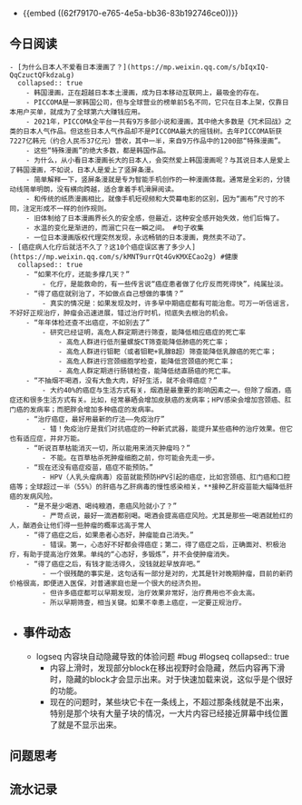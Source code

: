 - {{embed ((62f79170-e765-4e5a-bb36-83b192746ce0))}}
## 今日阅读
	- [为什么日本人不爱看日本漫画了？](https://mp.weixin.qq.com/s/bIqxIQ-QqCzuctQFkdzaLg)
	  collapsed:: true
		- 韩国漫画，正在超越日本本土漫画，成为日本移动互联网上，最吸金的存在。
		- PICCOMA是一家韩国公司，但与全球营业的榜单前5名不同，它只在日本上架，仅靠日本用户买单，就成为了全球第六大赚钱应用。
		- 2021年，PICCOMA全平台一共有9万多部小说和漫画，其中绝大多数是《咒术回战》之类的日本人气作品。但这些日本人气作品却不是PICCOMA最大的摇钱树。去年PICCOMA斩获7227亿韩元（约合人民币37亿元）营收，其中一半，来自9万作品中的1200部“特殊漫画”。
		- 这些“特殊漫画”的绝大多数，都是韩国作品。
		- 为什么，从小看日本漫画长大的日本人，会突然爱上韩国漫画呢？与其说日本人是爱上了韩国漫画，不如说，日本人是爱上了竖屏条漫。
		- 简单解释一下，竖屏条漫就是专为智能手机创作的一种漫画体裁。通常是全彩的，分镜动线简单明朗，没有横向跨越，适合拿着手机滑屏阅读。
		- 和传统的纸质漫画相比，就像手机短视频和大荧幕电影的区别，因为“画布”尺寸的不同，注定形成不一样的创作规则。
		- 旧体制给了日本漫画界长久的安全感，但最近，这种安全感开始失效，他们后悔了。
		- 水温的变化是渐进的，而溺亡只在一瞬之间。 #句子收集
		- 一位日本漫画版权代理突然发现，永远畅销的日本漫画，竟然卖不动了。
	- [癌症病人化疗后就活不久了？这10个癌症误区害了多少人](https://mp.weixin.qq.com/s/kMNT9urrQt4GvKMXECao2g) #健康
	  collapsed:: true
		- “如果不化疗，还能多撑几天？”
			- 化疗，是能救命的，有一些传言说“癌症患者做了化疗反而死得快”，纯属扯淡。
		- “得了癌症就别治了，不如做点自己想做的事情？”
			- 真实的情况是：如果发现及时，许多早中期癌症都有可能治愈。可万一听信谣言，不好好正规治疗，肿瘤会迅速进展，错过治疗时机，彻底失去根治的机会。
		- “年年体检还查不出癌症，不如别去了”
			- 研究已经证明，高危人群定期进行筛查，能降低相应癌症的死亡率
				- 高危人群进行低剂量螺旋CT筛查能降低肺癌的死亡率；
				- 高危人群进行钼靶（或者钼靶+乳腺B超）筛查能降低乳腺癌的死亡率；
				- 高危人群进行宫颈细胞学检查，能降低宫颈癌的死亡率；
				- 高危人群定期进行肠镜检查，能降低结直肠癌的死亡率。
		- “不抽烟不喝酒，没有大鱼大肉，好好生活，就不会得癌症？”
			- 大约40%的癌症与生活方式有关，烟酒是最重要的影响因素之一。但除了烟酒，癌症还和很多生活方式有关。比如，经常暴晒会增加皮肤癌的发病率；HPV感染会增加宫颈癌、肛门癌的发病率；而肥胖会增加多种癌症的发病率。
		- “治疗癌症，最好用最新的疗法——免疫治疗”
			- 错！免疫治疗是我们对抗癌症的一种新式武器，能提升某些癌种的治疗效果。但它也有适应症，并非万能。
		- “听说百草枯能消灭一切，所以能用来消灭肿瘤吗？”
			- 不能。在百草枯杀死肿瘤细胞之前，你可能会先走一步。
		- “现在还没有癌症疫苗，癌症不能预防。”
			- HPV（人乳头瘤病毒）疫苗就能预防HPV引起的癌症，比如宫颈癌、肛门癌和口腔癌等；全球超过一半（55%）的肝癌与乙肝病毒的慢性感染相关，**接种乙肝疫苗能大幅降低肝癌的发病风险。
		- “是不是少喝酒、喝纯粮酒，患癌风险就小了？”
			- 严苛点说，最好一滴酒都别喝。喝酒会提高癌症风险。尤其是那些一喝酒就脸红的人，酗酒会让他们得一些肿瘤的概率远高于常人
		- “得了癌症之后，如果患者心态好，肿瘤能自己消失。”
			- 错误。第一，心态好不好都会得癌症；第二，得了癌症之后，正确面对、积极治疗，有助于提高治疗效果。单纯的“心态好，多锻炼”，并不会使肿瘤消失。
		- “得了癌症之后，有钱才能活得久，没钱就趁早放弃吧。”
			- 一个很残酷的事实是，这句话有一部分是对的，尤其是针对晚期肿瘤，目前的新药价格很高，即便进入医保，对普通家庭也是一个很大的经济负担。
			- 但许多癌症都可以早期发现，治疗效果非常好，治疗费用也不会太高。
			- 所以早期筛查，相当关键。如果不幸患上癌症，一定要正规治疗。
- ## 事件动态
	- logseq 内容块自动隐藏导致的体验问题 #bug #logseq
	  collapsed:: true
		- 内容上滑时，发现部分block在移出视野时会隐藏，然后内容再下滑时，隐藏的block才会显示出来。对于快速加载来说，这似乎是个很好的功能。
		- 现在的问题时，某些块它卡在一条线上，不超过那条线就是不出来，特别是那个块有大量子块的情况，一大片内容已经接近屏幕中线位置了就是不显示出来。
## 问题思考
## 流水记录